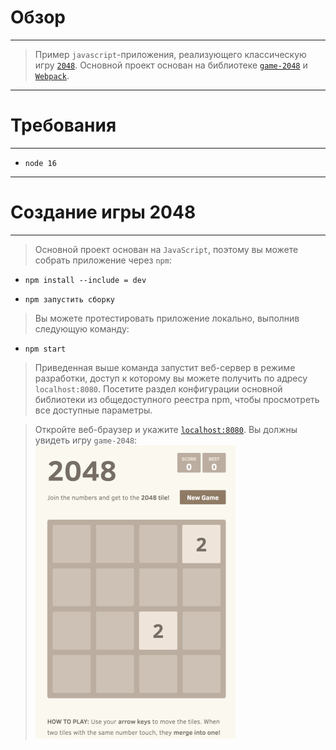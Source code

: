 # Обзор
---
>Пример ```javascript```-приложения, реализующего классическую игру [```2048```](https://en.wikipedia.org/wiki/2048_(video_game)). Основной проект основан на библиотеке [```game-2048```](https://www.npmjs.com/package/game-2048) и [```Webpack```](https://webpack.js.org/).
---

# Требования
---
- `node 16`
---
# Создание игры 2048
---
>Основной проект основан на `JavaScript`, поэтому вы можете собрать приложение через `npm`:

- `npm install --include = dev`

- `npm запустить сборку`

> Вы можете протестировать приложение локально, выполнив следующую команду:

- `npm start`

> Приведенная выше команда запустит веб-сервер в режиме разработки, доступ к которому вы можете получить по адресу `localhost:8080`. Посетите раздел конфигурации основной библиотеки из общедоступного реестра npm, чтобы просмотреть все доступные параметры.

> Откройте веб-браузер и укажите [`localhost:8080`](http://localhost:8080/). Вы должны увидеть игру `game-2048`:
![game-2048](/assets/images/game-2048-welcome-page.png)
